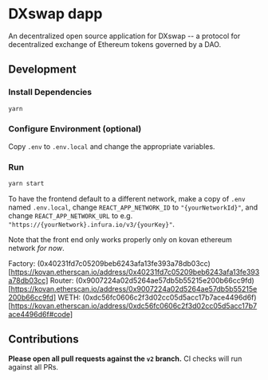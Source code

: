 # DXswap dapp

An decentralized open source application for DXswap -- a protocol for decentralized exchange of Ethereum tokens governed by a DAO.

## Development

### Install Dependencies

```bash
yarn
```

### Configure Environment (optional)

Copy `.env` to `.env.local` and change the appropriate variables.

### Run

```bash
yarn start
```

To have the frontend default to a different network, make a copy of `.env` named `.env.local`, 
change `REACT_APP_NETWORK_ID` to `"{yourNetworkId}"`, and change `REACT_APP_NETWORK_URL` to e.g. 
`"https://{yourNetwork}.infura.io/v3/{yourKey}"`. 

Note that the front end only works properly only on kovan ethereum network *for now*.

Factory: (0x40231fd7c05209beb6243afa13fe393a78db03cc)[https://kovan.etherscan.io/address/0x40231fd7c05209beb6243afa13fe393a78db03cc]
Router: (0x9007224a02d5264ae57db5b55215e200b66cc9fd)[https://kovan.etherscan.io/address/0x9007224a02d5264ae57db5b55215e200b66cc9fd]
WETH: (0xdc56fc0606c2f3d02cc05d5acc17b7ace4496d6f)[https://kovan.etherscan.io/address/0xdc56fc0606c2f3d02cc05d5acc17b7ace4496d6f#code]

## Contributions

**Please open all pull requests against the `v2` branch.** 
CI checks will run against all PRs. 
